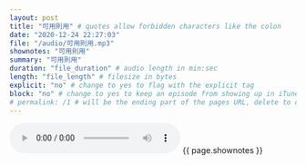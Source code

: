 ```yaml
---
layout: post
title: "可用則用" # quotes allow forbidden characters like the colon
date: "2020-12-24 22:27:03"
file: "/audio/可用則用.mp3"
shownotes: "可用則用"
summary: "可用則用"
duration: "file_duration" # audio length in min:sec
length: "file_length" # filesize in bytes
explicit: "no" # change to yes to flag with the explicit tag
block: "no" # change to yes to keep an episode from showing up in iTunes
# permalink: /1 # will be the ending part of the pages URL, delete to default to the title
---
```


<audio controls>
<source src="{{site.url}}{{site.baseurl}}{{ page.file }}" type="audio/x-mp3">
Your browser does not support the audio element.
</audio>
{{ page.shownotes }}
